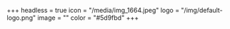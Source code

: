 +++
headless = true
icon = "/media/img_1664.jpeg"
logo = "/img/default-logo.png"
image = ""
color = "#5d9fbd"
+++
